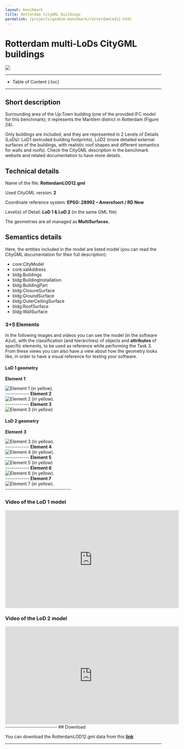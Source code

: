 ```yaml
---
layout: benchmark
title: Rotterdam CityGML buildings
permalink: /projects/geobim-benchmark/rotterdamlod12.html
---
```


<h1>Rotterdam multi-LoDs CityGML buildings</h1>

<div class="row">
  <div class="col-sm-12 col-xs-12"><img class="img-responsive" src="{{ "/projects/geobim-benchmark/img/RotterdamLOD12-1.gif" }}" style="max-height: 500px"></div>
</div>

- - -

* Table of Content
{:toc}

- - -

## Short description

Surrounding area of the Up:Town building (one of the provided IFC model for this benchmark); it represents the Maritiem district in Rotterdam (Figure 24).

Only buildings are included, and they are represented in 2 Levels of Details (LoDs): LoD1 (extruded building footprints), LoD2 (more detailed external surfaces of the buildings, with realistic roof shapes and different semantics for walls and roofs). Check the CityGML description in the benchmark website and related documentation to have more details.


## Technical details

Name of the file: <strong>RotterdamLOD12.gml</strong>

Used CityGML version:<strong> 2</strong>

Coordinate reference system:<strong> EPSG: 28992 – Amersfoort / RD New</strong>

Level(s) of Detail: <strong>LoD 1 & LoD 2</strong> (in the same GML file)

The geometries are all managed as<strong> MultiSurfaces.</strong>


## Semantics details

Here, the entities included in the model are listed model (you can read the CityGML documentation for their full description):

* core:CityModel
* core:xalAddress
* bldg:Buildings
* bldg:BuildingInstallation
* bldg:BuildingPart
* bldg:ClosureSurface
* bldg:GroundSurface
* bldg:OuterCeilingSurface
* bldg:RoofSurface
* bldg:WallSurface

### 3+5 Elements

In the following images and videos you can see the model (in the software Azul), with the classification (and hierarchies) of objects and <strong> attributes</strong>  of specific elements, to be used as reference while performing the Task 3.
From these views you can also have a view about how the geometry looks like, in order to have a visual reference for testing your software.

#### LoD 1 geometry

<strong> Element 1</strong>
<div class="row">
	<img class="img-responsive" src="{{ "/projects/geobim-benchmark/img/RotterdamLOD12-Fig6.gif" }}" title="Element 1	(in yellow)." >
</div>
------------
<strong> Element 2 </strong>
<div class="row">
	<img class="img-responsive" src="{{ "/projects/geobim-benchmark/img/RotterdamLOD12-Fig7.gif" }}" title="Element 2	(in yellow)." >
</div>
------------
<strong> Element 3</strong>
<div class="row">
	<img class="img-responsive" src="{{ "/projects/geobim-benchmark/img/RotterdamLOD12-Fig8.gif" }}" title="Element 3	(in yellow)" >
</div>



#### LoD 2 geometry

<strong> Element 3</strong>
<div class="row">
	<img class="img-responsive" src="{{ "/projects/geobim-benchmark/img/RotterdamLOD12-Fig1.gif" }}" title="Element 3	 (in yellow)." >
</div>
------------
<strong> Element 4</strong>
<div class="row">
	<img class="img-responsive" src="{{ "/projects/geobim-benchmark/img/RotterdamLOD12-Fig2.gif" }}" title="Element 4	 (in yellow)." >
</div>
------------
<strong> Element 5</strong>
<div class="row">
	<img class="img-responsive" src="{{ "/projects/geobim-benchmark/img/RotterdamLOD12-Fig3.gif" }}" title="Element 5 (in yellow)" >
</div>
------------
<strong> Element 6 </strong>
<div class="row">
	<img class="img-responsive" src="{{ "/projects/geobim-benchmark/img/RotterdamLOD12-Fig4.gif" }}" title="Element 6 (in yellow)." >
</div>
------------
<strong> Element 7 </strong>
<div class="row">
	<img class="img-responsive" src="{{ "/projects/geobim-benchmark/img/RotterdamLOD12-Fig5.gif" }}" title="Element 7 (in yellow)." >
</div>
---------------------------------

### Video of the LoD 1 model

<iframe width="560" height="315" src="https://www.youtube.com/embed/Y8rJa00Z8Bc" frameborder="0" allow="accelerometer; autoplay; encrypted-media; gyroscope; picture-in-picture" allowfullscreen></iframe>



### Video of the LoD 2 model

<iframe width="560" height="315" src="https://www.youtube.com/embed/1O27Iuf8eBo" frameborder="0" allow="accelerometer; autoplay; encrypted-media; gyroscope; picture-in-picture" allowfullscreen></iframe>
--------------------------
## Download

You can download the RotterdamLOD12.gml data from this [**link**](https://www.dropbox.com/s/tmloqpk400i4bx4/RotterdamLOD12.gml?dl=0)
 - - -